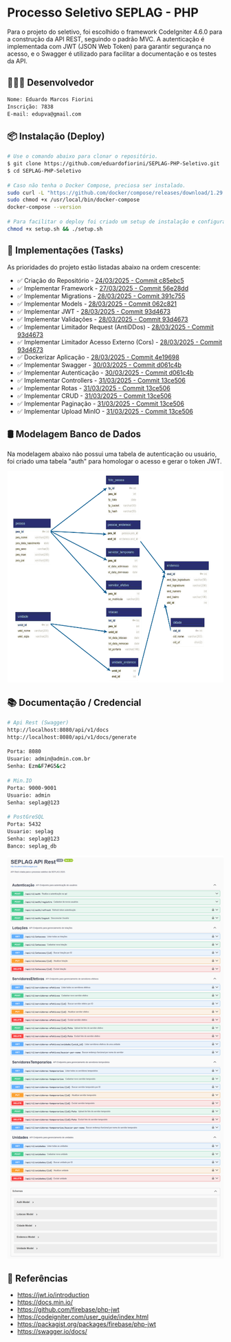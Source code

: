 # Processo Seletivo SEPLAG - PHP

Para o projeto do seletivo, foi escolhido o framework CodeIgniter 4.6.0 para a construção da API REST, seguindo o padrão MVC. A autenticação é implementada com JWT (JSON Web Token) para garantir segurança no acesso, e o Swagger é utilizado para facilitar a documentação e os testes da API.

## 👨🏻‍💻 Desenvolvedor

```sh
Nome: Eduardo Marcos Fiorini
Inscrição: 7838
E-mail: edupva@gmail.com
```

## 📦 Instalação (Deploy)

```sh
# Use o comando abaixo para clonar o repositório.
$ git clone https://github.com/eduardofiorini/SEPLAG-PHP-Seletivo.git
$ cd SEPLAG-PHP-Seletivo

# Caso não tenha o Docker Compose, preciosa ser instalado.
sudo curl -L "https://github.com/docker/compose/releases/download/1.29.2/docker-compose-$(uname -s)-$(uname -m)" -o /usr/local/bin/docker-compose
sudo chmod +x /usr/local/bin/docker-compose
docker-compose --version

# Para facilitar o deploy foi criado um setup de instalação e configuração do projeto.
chmod +x setup.sh && ./setup.sh
```

## 📌 Implementações (Tasks)

As prioridades do projeto estão listadas abaixo na ordem crescente: 

- ✅ Criação do Repositório - [24/03/2025 - Commit c85ebc5](https://github.com/eduardofiorini/SEPLAG-PHP-Seletivo/commit/c85ebc56a261e3be241ca21432f6d19f9fa1737a)
- ✅ Implementar Framework - [27/03/2025 - Commit 56e28dd](https://github.com/eduardofiorini/SEPLAG-PHP-Seletivo/commit/56e28ddfdb82723cdf6d95bbc6293ab499f17180)
- ✅ Implementar Migrations - [28/03/2025 - Commit 391c755](https://github.com/eduardofiorini/SEPLAG-PHP-Seletivo/commit/391c7559033100ebb184d32f5dfe207d397d552a)
- ✅ Implementar Models - [28/03/2025 - Commit 062c821](https://github.com/eduardofiorini/SEPLAG-PHP-Seletivo/commit/062c8216479abaf8a969ca7dc8e2f6931a2b2761)
- ✅ Implementar JWT - [28/03/2025 - Commit 93d4673](https://github.com/eduardofiorini/SEPLAG-PHP-Seletivo/commit/93d467390f6db8019df8e1fe88b53aa85ac872f1)
- ✅ Implementar Validações - [28/03/2025 - Commit 93d4673](https://github.com/eduardofiorini/SEPLAG-PHP-Seletivo/commit/93d467390f6db8019df8e1fe88b53aa85ac872f1)
- ✅ Implementar Limitador Request (AntiDDos) - [28/03/2025 - Commit 93d4673](https://github.com/eduardofiorini/SEPLAG-PHP-Seletivo/commit/93d467390f6db8019df8e1fe88b53aa85ac872f1)
- ✅ Implementar Limitador Acesso Externo (Cors) - [28/03/2025 - Commit 93d4673](https://github.com/eduardofiorini/SEPLAG-PHP-Seletivo/commit/93d467390f6db8019df8e1fe88b53aa85ac872f1)
- ✅ Dockerizar Aplicação - [28/03/2025 - Commit 4e19698](https://github.com/eduardofiorini/SEPLAG-PHP-Seletivo/commit/4e19698db4ee77c99b8f66938093fc07ba2640ea)
- ✅ Implementar Swagger - [30/03/2025 - Commit d061c4b](https://github.com/eduardofiorini/SEPLAG-PHP-Seletivo/commit/d061c4b6163c87a95cf24ae835e1845fbb350ba0)
- ✅ Implementar Autenticação - [30/03/2025 - Commit d061c4b](https://github.com/eduardofiorini/SEPLAG-PHP-Seletivo/commit/d061c4b6163c87a95cf24ae835e1845fbb350ba0)
- ✅ Implementar Controllers - [31/03/2025 - Commit 13ce506](https://github.com/eduardofiorini/SEPLAG-PHP-Seletivo/commit/13ce506a7deca304eb13205454eb8f23e74ca1e5)
- ✅ Implementar Rotas - [31/03/2025 - Commit 13ce506](https://github.com/eduardofiorini/SEPLAG-PHP-Seletivo/commit/13ce506a7deca304eb13205454eb8f23e74ca1e5)
- ✅ Implementar CRUD - [31/03/2025 - Commit 13ce506](https://github.com/eduardofiorini/SEPLAG-PHP-Seletivo/commit/13ce506a7deca304eb13205454eb8f23e74ca1e5)
- ✅ Implementar Paginação - [31/03/2025 - Commit 13ce506](https://github.com/eduardofiorini/SEPLAG-PHP-Seletivo/commit/13ce506a7deca304eb13205454eb8f23e74ca1e5)
- ✅ Implementar Upload MinIO - [31/03/2025 - Commit 13ce506](https://github.com/eduardofiorini/SEPLAG-PHP-Seletivo/commit/13ce506a7deca304eb13205454eb8f23e74ca1e5)

## 🛢️ Modelagem Banco de Dados

Na modelagem abaixo não possui uma tabela de autenticação ou usuário, foi criado uma tabela "auth" para homologar o acesso e gerar o token JWT.

![Screenshot](diagrama.png)

## 📚 Documentação / Credencial
```sh
# Api Rest (Swagger)
http://localhost:8080/api/v1/docs
http://localhost:8080/api/v1/docs/generate

Porta: 8080
Usuario: admin@admin.com.br
Senha: Ezm&F7#G5&c2

# Min.IO
Porta: 9000-9001
Usuario: admin
Senha: seplag@123

# PostGreSQL
Porta: 5432
Usuario: seplag
Senha: seplag@123
Banco: seplag_db
```
![Screenshot](swagger.png)

## 📖 Referências

* <https://jwt.io/introduction>
* <https://docs.min.io/>
* <https://github.com/firebase/php-jwt>
* <https://codeigniter.com/user_guide/index.html>
* <https://packagist.org/packages/firebase/php-jwt>
* <https://swagger.io/docs/>